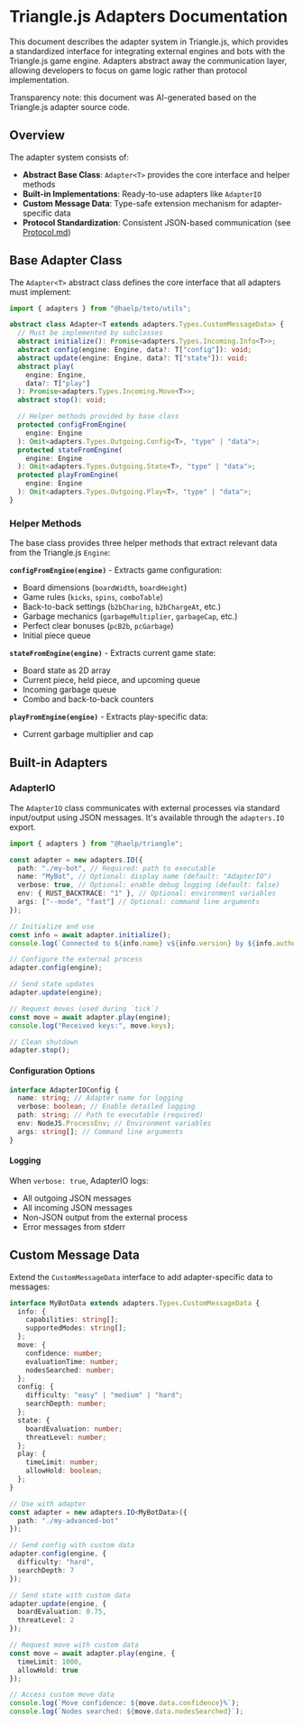# Triangle.js Adapters Documentation

This document describes the adapter system in Triangle.js, which provides a standardized interface for integrating external engines and bots with the Triangle.js game engine. Adapters abstract away the communication layer, allowing developers to focus on game logic rather than protocol implementation.

Transparency note: this document was AI-generated based on the Triangle.js adapter source code.

## Overview

The adapter system consists of:

- **Abstract Base Class**: `Adapter<T>` provides the core interface and helper methods
- **Built-in Implementations**: Ready-to-use adapters like `AdapterIO`
- **Custom Message Data**: Type-safe extension mechanism for adapter-specific data
- **Protocol Standardization**: Consistent JSON-based communication (see [Protocol.md](./Protocol.md))

## Base Adapter Class

The `Adapter<T>` abstract class defines the core interface that all adapters must implement:

```typescript
import { adapters } from "@haelp/teto/utils";

abstract class Adapter<T extends adapters.Types.CustomMessageData> {
  // Must be implemented by subclasses
  abstract initialize(): Promise<adapters.Types.Incoming.Info<T>>;
  abstract config(engine: Engine, data?: T["config"]): void;
  abstract update(engine: Engine, data?: T["state"]): void;
  abstract play(
    engine: Engine,
    data?: T["play"]
  ): Promise<adapters.Types.Incoming.Move<T>>;
  abstract stop(): void;

  // Helper methods provided by base class
  protected configFromEngine(
    engine: Engine
  ): Omit<adapters.Types.Outgoing.Config<T>, "type" | "data">;
  protected stateFromEngine(
    engine: Engine
  ): Omit<adapters.Types.Outgoing.State<T>, "type" | "data">;
  protected playFromEngine(
    engine: Engine
  ): Omit<adapters.Types.Outgoing.Play<T>, "type" | "data">;
}
```

### Helper Methods

The base class provides three helper methods that extract relevant data from the Triangle.js `Engine`:

**`configFromEngine(engine)`** - Extracts game configuration:

- Board dimensions (`boardWidth`, `boardHeight`)
- Game rules (`kicks`, `spins`, `comboTable`)
- Back-to-back settings (`b2bCharing`, `b2bChargeAt`, etc.)
- Garbage mechanics (`garbageMultiplier`, `garbageCap`, etc.)
- Perfect clear bonuses (`pcB2b`, `pcGarbage`)
- Initial piece queue

**`stateFromEngine(engine)`** - Extracts current game state:

- Board state as 2D array
- Current piece, held piece, and upcoming queue
- Incoming garbage queue
- Combo and back-to-back counters

**`playFromEngine(engine)`** - Extracts play-specific data:

- Current garbage multiplier and cap

## Built-in Adapters

### AdapterIO

The `AdapterIO` class communicates with external processes via standard input/output using JSON messages. It's available through the `adapters.IO` export.

```typescript
import { adapters } from "@haelp/triangle";

const adapter = new adapters.IO({
  path: "./my-bot", // Required: path to executable
  name: "MyBot", // Optional: display name (default: "AdapterIO")
  verbose: true, // Optional: enable debug logging (default: false)
  env: { RUST_BACKTRACE: "1" }, // Optional: environment variables
  args: ["--mode", "fast"] // Optional: command line arguments
});

// Initialize and use
const info = await adapter.initialize();
console.log(`Connected to ${info.name} v${info.version} by ${info.author}`);

// Configure the external process
adapter.config(engine);

// Send state updates
adapter.update(engine);

// Request moves (used during `tick`)
const move = await adapter.play(engine);
console.log("Received keys:", move.keys);

// Clean shutdown
adapter.stop();
```

#### Configuration Options

```typescript
interface AdapterIOConfig {
  name: string; // Adapter name for logging
  verbose: boolean; // Enable detailed logging
  path: string; // Path to executable (required)
  env: NodeJS.ProcessEnv; // Environment variables
  args: string[]; // Command line arguments
}
```

#### Logging

When `verbose: true`, AdapterIO logs:

- All outgoing JSON messages
- All incoming JSON messages
- Non-JSON output from the external process
- Error messages from stderr

## Custom Message Data

Extend the `CustomMessageData` interface to add adapter-specific data to messages:

```typescript
interface MyBotData extends adapters.Types.CustomMessageData {
  info: {
    capabilities: string[];
    supportedModes: string[];
  };
  move: {
    confidence: number;
    evaluationTime: number;
    nodesSearched: number;
  };
  config: {
    difficulty: "easy" | "medium" | "hard";
    searchDepth: number;
  };
  state: {
    boardEvaluation: number;
    threatLevel: number;
  };
  play: {
    timeLimit: number;
    allowHold: boolean;
  };
}

// Use with adapter
const adapter = new adapters.IO<MyBotData>({
  path: "./my-advanced-bot"
});

// Send config with custom data
adapter.config(engine, {
  difficulty: "hard",
  searchDepth: 7
});

// Send state with custom data
adapter.update(engine, {
  boardEvaluation: 0.75,
  threatLevel: 2
});

// Request move with custom data
const move = await adapter.play(engine, {
  timeLimit: 1000,
  allowHold: true
});

// Access custom move data
console.log(`Move confidence: ${move.data.confidence}%`);
console.log(`Nodes searched: ${move.data.nodesSearched}`);
```
